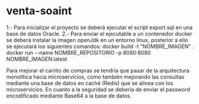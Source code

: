 # venta-soaint
1.- Para inicializar el proyecto se deberá ejecutar el script export.sql en una base de datos Oracle.
2.- Para enviar el ejecutable a un contenedor docker se deberá instalar la imagen openJdk en un entorno linux, posterior a ello se ejecutará los siguientes comandos:
	docker build -t "NOMBRE_IMAGEN" .
	docker run --name NOMBRE_REPOSITORIO -p 8080:8080 NOMBRE_IMAGEN:latest
	

Para mejorar el carrito de compras se tendría que pasar de la arquitectura monolítica hacia microservicios, como también mejorando las consultas mediante una base de datos en caché (Redis) que se alinea con los microservicios. En cuanto
a la seguridad se debería de enviar el password encodificado mediante Base64 a la base de datos.
